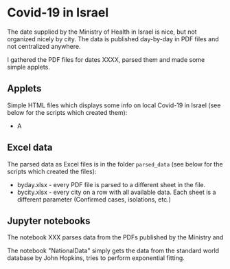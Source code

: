 # Covid-19 in Israel

The date supplied by the Ministry of Health in Israel is nice, but not organized nicely by city. The data is published day-by-day in PDF files and not centralized anywhere.

I gathered the PDF files for dates XXXX, parsed them and made some simple applets. 

## Applets

Simple HTML files which displays some info on local Covid-19 in Israel (see below for the scripts which created them):

- A 

## Excel data

The parsed data as Excel files is in the folder `parsed_data` (see below for the scripts which created the files):

- byday.xlsx - every PDF file is parsed to a different sheet in the file.
- bycity.xlsx - every city on a row with all available data. Each sheet is a different parameter (Confirmed cases, isolations, etc.)

## Jupyter notebooks

The notebook XXX parses data from the PDFs published by the Ministry and 

The notebook "NationalData" simply gets the data from the standard world database by John Hopkins, tries to perform exponential fitting.